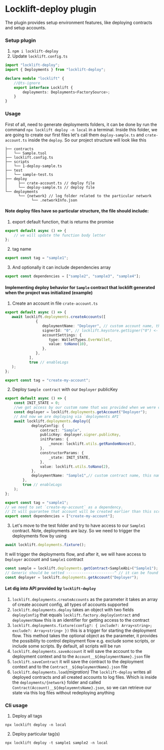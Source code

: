# Locklift-deploy plugin
The plugin provides setup environment features, like deploying contracts and setup accounts.
### Setup plugin
1. `npm i locklift-deploy`
2. Update `locklift.config.ts`
```typescript
import "locklift-deploy";
import { Deployments } from "locklift-deploy";

declare module "locklift" {
    //@ts-ignore
    export interface Locklift {
        deployments: Deployments<FactorySource>;
    }
}
```

### Usage
First of all, need to generate deployments folders, it can be done by run the command `npx locklift deploy -n local` in a terminal.
Inside this folder, we are going to create our first files let's call them `deploy-sample.ts` and `crate-account.ts` inside the `deploy`.
So our project structure will look like this
```
├── contracts
│   └── Sample.tsol
├── locklift.config.ts
├── scripts
│   └── 1-deploy-sample.ts
├── test
│   └── sample-test.ts
├── deploy
│     ├── crate-account.ts // deploy file
│     └── deploy-sample.ts // deploy file
└── deployments
      └── {network} // log folder related to the particular network
            └── .networkInfo.json
```
#### Note deploy files have so particular structure, the file should include:
1. export default function, that is returns the promise
```typescript
export default async () => {
    // we will update the function body letter
};
```
2. tag name
```typescript
export const tag = "sample1";
```
3. And optionally it can include dependencies array
```typescript
export const dependencies = ["sample2", "sample3", "sample4"];
```

#### Implementing deploy behavior for `Sample` contract that locklift generated when the project was initialized (example)
1. Create an account in file `crate-account.ts`
```typescript
export default async () => {
   await locklift.deployments.createAccounts([
              {
                 deploymentName: "Deployer", // custom account name, this name will be used for getting access to the account
                 signerId: "0", // locklift.keystore.getSigner("0") <- this is id for getting access to the particular signer
                 accountSettings: {
                    type: WalletTypes.EverWallet,
                    value: toNano(10),
                 },
              },
           ],
           true // enableLogs
   );
};

export const tag = "create-my-account";
```
2. Deploy `Sample contract` with our `Deployer` publicKey
```typescript
export default async () => {
    const INIT_STATE = 0;
    //we got access by our custom name that was provided when we were creating an account
    const deployer = locklift.deployments.getAccount("Deployer");
    // And now we are deploying via `deployments API`
    await locklift.deployments.deploy({
            deployConfig: {
                contract: "Sample",
                publicKey: deployer.signer.publicKey,
                initParams: {
                    _nonce: locklift.utils.getRandomNonce(),
                },
                constructorParams: {
                    _state: INIT_STATE,
                },
                value: locklift.utils.toNano(2),
            },
            deploymentName: "Sample1",// custom contract name, this name will be used for getting an access
        },
        true // enableLogs
    );
};

export const tag = "sample1";
// we need to set `create-my-account` as a dependency. 
// It will guarantee that account will be created earlier than this script will be run
export const dependencies = ["create-my-account"]; 
```
3. Let's move to the test folder and try to have access to our `Sample1` contract.
   Note, deployments are lazy. So we need to trigger the deployments flow by using
```typescript
await locklift.deployments.fixture();
```
It will trigger the deployments flow, and after it, we will have access to `Deployer` account and `Sample1` contract
```typescript
const sample = locklift.deployments.getContract<SampleAbi>("Sample1");
// Generic should be setted ----------------------^ // it can be found inside the factorySource.ts
const deployer = locklift.deployments.getAccount("Deployer");
```
#### Let dig into API provided by `locklift-deploy`
1. `locklift.deployments.createAccounts` as the parameter it takes an array of create account config, all types of accounts supported
2. `locklift.deployments.deploy` takes an object with two fields `deployConfig` that equals `locklift.factory.deployContract` and `deploymentName` this is an identifier for getting access to the contract
3. `locklift.deployments.fixture(config?: { include?: Array<string>; exclude?: Array<string> })`
   this is a trigger for starting the deployment flow. This method takes the optional object as the parameter,
   it provides the possibility to control deployment flow e.g. exclude some scripts, or include some scripts. By default, all scripts will be run
4. `locklift.deployments.saveAccount` it will save the account to the deployment context and to the `Account__${deploymentName}.json` file
5. `locklift.saveContract` it will save the contract to the deployment context and to the `Contract__${deploymentName}.json` file
6. `locklift.deployments.load`_(migration)_ The `locklift-deploy` writes all deployed contracts and all created accounts to log files.
   Which is inside the `deployments/{network}` folder and called `Contract(Account)__${deployemntsName}.json`, so we can retrieve our state via this log files without redeploying anything

### Cli usage
1. Deploy all tags
```shell
npx locklift deploy -n local
```
2. Deploy particular tag(s)
```shell
npx locklift deploy -t sample1 sample2 -n local
```
